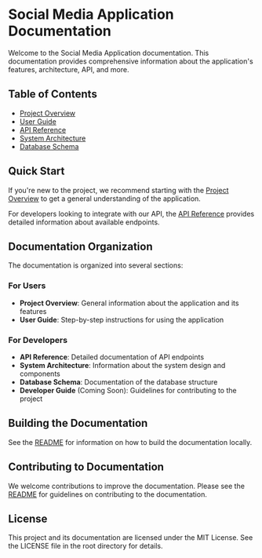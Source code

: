 # Social Media Application Documentation

Welcome to the Social Media Application documentation. This documentation provides comprehensive information about the application's features, architecture, API, and more.

## Table of Contents

- [Project Overview](project_overview.md)
- [User Guide](user_guide.md)
- [API Reference](api.md)
- [System Architecture](architecture.md)
- [Database Schema](database_schema.md)

## Quick Start

If you're new to the project, we recommend starting with the [Project Overview](project_overview.md) to get a general understanding of the application.

For developers looking to integrate with our API, the [API Reference](api.md) provides detailed information about available endpoints.

## Documentation Organization

The documentation is organized into several sections:

### For Users

- **Project Overview**: General information about the application and its features
- **User Guide**: Step-by-step instructions for using the application

### For Developers

- **API Reference**: Detailed documentation of API endpoints
- **System Architecture**: Information about the system design and components
- **Database Schema**: Documentation of the database structure
- **Developer Guide** (Coming Soon): Guidelines for contributing to the project

## Building the Documentation

See the [README](README.md) for information on how to build the documentation locally.

## Contributing to Documentation

We welcome contributions to improve the documentation. Please see the [README](README.md) for guidelines on contributing to the documentation.

## License

This project and its documentation are licensed under the MIT License. See the LICENSE file in the root directory for details.
